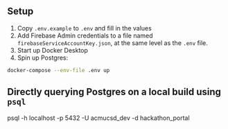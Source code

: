 ## Setup
1. Copy `.env.example` to `.env` and fill in the values
2. Add Firebase Admin credentials to a file named `firebaseServiceAccountKey.json`, at the same level as the `.env` file.
3. Start up Docker Desktop
4. Spin up Postgres:
```bash
docker-compose --env-file .env up
```

## Directly querying Postgres on a local build using `psql`
psql -h localhost -p 5432 -U acmucsd_dev -d hackathon_portal